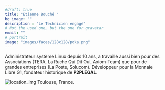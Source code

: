 ```yaml
---
#draft: true
title: "Etienne Bouché "
bg_image: ""
description : "Le Technicien engagé"
# Not the used one, but the one for gravatar
email: ""
# portrait
image: "images/faces/128x128/poka.png"
---
```



Administrateur système Linux depuis 10 ans, a travaillé aussi bien pour des Associations (TERA, La Ruche Qui Dit Oui, Axiom-Team) que pour de grandes entreprises (La Poste, Solucom). Développeur pour la Monnaie Libre G1, fondateur historique de **P2PLEGAL**.

![location_img](/images/misc/32x32/locations.png)
Toulouse, France.

